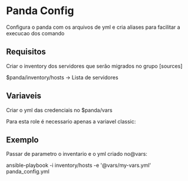 Panda Config
============

Configura o panda com os arquivos de yml e cria aliases para facilitar a execucao dos comando

Requisitos
----------

Criar o inventory dos servidores que serão migrados no grupo [sources]

$panda/inventory/hosts -> Lista de servidores


Variaveis
---------

Criar o yml das credenciais no $panda/vars

Para esta role é necessario apenas a variavel classic:


Exemplo
-------

Passar de parametro o inventario e o yml criado no@vars:

ansible-playbook -i inventory/hosts -e '@vars/my-vars.yml' panda_config.yml
